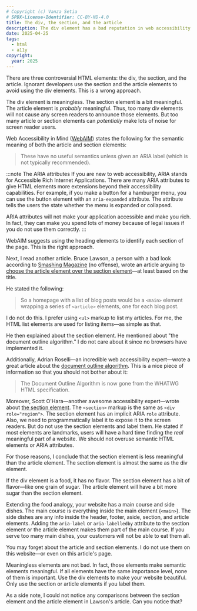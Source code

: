 ```yaml
---
# Copyright (c) Vanza Setia
# SPDX-License-Identifier: CC-BY-ND-4.0
title: The div, the section, and the article
description: The div element has a bad reputation in web accessibility because some developers see it as "meaningless." Is meaningless equal to bad?
date: 2025-04-25
tags:
  - html
  - a11y
copyright:
  year: 2025
---
```


There are three controversial HTML elements: the div, the section, and the article. Ignorant developers use the section and the article elements to avoid using the div elements. This is a wrong approach.

The div element is meaningless. The section element is a bit meaningful. The article element is *probably* meaningful. Thus, too many div elements will not cause any screen readers to announce those elements. But too many article or section elements can *potentially* make lots of noise for screen reader users.

Web Accessibility in Mind ([WebAIM](https://webaim.org/resources/htmlcheatsheet/)) states the following for the semantic meaning of both the article and section elements:

> These have no useful semantics unless given an ARIA label (which is not typically recommended).

:::note The ARIA attributes
If you are new to web accessibility, ARIA stands for Accessible Rich Internet Applications. There are many ARIA attributes to give HTML elements more extensions beyond their accessibility capabilities. For example, if you make a button for a hamburger menu, you can use the button element with an `aria-expanded` attribute. The attribute tells the users the state whether the menu is expanded or collapsed.

ARIA attributes will not make your application accessible and make you rich. In fact, they can make you spend lots of money because of legal issues if you do not use them correctly.
:::

WebAIM suggests using the heading elements to identify each section of the page. This is the right approach.

Next, I read another article. Bruce Lawson, a person with a bad look according to [Smashing Magazine](https://www.smashingmagazine.com/author/bruce-lawson/) (no offense), wrote an article arguing to [choose the article element over the section element](https://www.smashingmagazine.com/2020/01/html5-article-section/)—at least based on the title.

He stated the following:

> So a homepage with a list of blog posts would be a `<main>` element wrapping a series of `<article>` elements, one for each blog post.

I do not do this. I prefer using `<ul>` markup to list my articles. For me, the HTML list elements are used for listing items—as simple as that.

He then explained about the section element. He mentioned about "the document outline algorithm." I do not care about it since no browsers have implemented it.

Additionally, Adrian Roselli—an incredible web accessibility expert—wrote a great article about the [document outline algorithm](https://adrianroselli.com/2016/08/there-is-no-document-outline-algorithm.html). This is a nice piece of information so that you should not bother about it:

> The Document Outline Algorithm is now gone from the WHATWG HTML specification.

Moreover, Scott O'Hara—another awesome accessibility expert—wrote about [the section element](https://www.scottohara.me/blog/2021/07/16/section.html). The `<section>` markup is the same as `<div role="region">`. The section element has an implicit ARIA `role` attribute. Also, we need to programmatically label it to expose it to the screen readers. But do not use the section elements and label them. He stated if most elements are landmarks, users will have a hard time finding the *real* meaningful part of a website. We should not overuse semantic HTML elements or ARIA attributes.

For those reasons, I conclude that the section element is less meaningful than the article element. The section element is almost the same as the div element.

If the div element is a food, it has no flavor. The section element has a bit of flavor—like one grain of sugar. The article element will have a bit more sugar than the section element.

Extending the food analogy, your website has a main course and side dishes. The main course is everything inside the main element (`<main>`). The side dishes are any info inside the header, footer, aside, section, and article elements. Adding the `aria-label` or `aria-labelledby` attribute to the section element or the article element makes them part of the main course. If you serve too many main dishes, your customers will not be able to eat them all.

You may forget about the article and section elements. I do not use them on this website—or even on this article's page.

Meaningless elements are not bad. In fact, those elements make semantic elements meaningful. If all elements have the same importance level, none of them is important. Use the div elements to make your website beautiful. Only use the section or article elements if you label them.

As a side note, I could not notice any comparisons between the section element and the article element in Lawson's article. Can you notice that?
